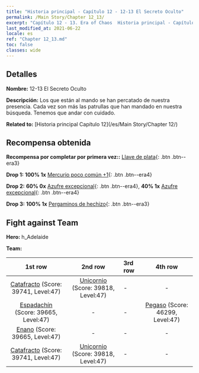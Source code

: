 ```yaml
---
title: "Historia principal - Capítulo 12 - 12-13 El Secreto Oculto"
permalink: /Main Story/Chapter 12_13/
excerpt: "Capítulo 12 - 13. Era of Chaos  Historia principal - Capítulo 12_13. 12-13 El Secreto Oculto"
last_modified_at: 2021-06-22
locale: es
ref: "Chapter 12_13.md"
toc: false
classes: wide
---
```


## Detalles

 **Nombre:** 12-13 El Secreto Oculto

 **Descripción:** Los que están al mando se han percatado de nuestra presencia. Cada vez son más las patrullas que han mandado en nuestra búsqueda. Tenemos que andar con cuidado.

 **Related to:** [Historia principal Capítulo 12](/es/Main Story/Chapter 12/)

## Recompensa obtenida

 **Recompensa por completar por primera vez::** [Llave de plata](/ItemsES/con_693/){: .btn .btn--era3}

 **Drop 1:** **100% 1x** [Mercurio poco común +1](/ItemsES/mat_42/){: .btn .btn--era4}

 **Drop 2:** **60% 0x** [Azufre excepcional](/ItemsES/mat_36/){: .btn .btn--era4}, **40% 1x** [Azufre excepcional](/ItemsES/mat_36/){: .btn .btn--era4}

 **Drop 3:** **100% 1x** [Pergaminos de hechizo](/ItemsES/con_694/){: .btn .btn--era3}


## Fight against Team
 **Hero:** h_Adelaide

 **Team:**


  | 1st row | 2nd row | 3rd row | 4th row |
  |:----:|:----:|:----|:----:|
  | [Catafracto](/es/units/Cavalier/) (Score: 39741, Level:47)  | [Unicornio](/es/units/Unicorn/) (Score: 39818, Level:47)  | - | - |
  | [Espadachín](/es/units/Swordsman/) (Score: 39665, Level:47)  | - | - | [Pegaso](/es/units/Pegasus/) (Score: 46299, Level:47)  |
  | [Enano](/es/units/Dwarf/) (Score: 39665, Level:47)  | - | - | - |
  | [Catafracto](/es/units/Cavalier/) (Score: 39741, Level:47)  | [Unicornio](/es/units/Unicorn/) (Score: 39818, Level:47)  | - | - |


